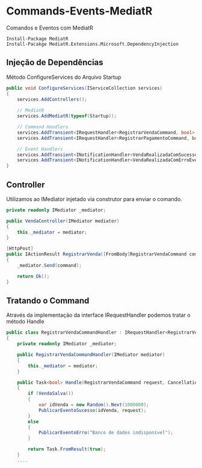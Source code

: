 # Commands-Events-MediatR
Comandos e Eventos com MediatR

```
Install-Package MediatR
Install-Pacakge MediatR.Extensions.Microsoft.DependencyInjection
```
## Injeção de Dependências

Método ConfigureServices do Arquivo Startup

```cs
public void ConfigureServices(IServiceCollection services)
{
    services.AddControllers();
    
    // MediatR
    services.AddMediatR(typeof(Startup));

    // Command Handlers
    services.AddTransient<IRequestHandler<RegistrarVendaCommand, bool>, RegistrarVendaCommandHandler>();
    services.AddTransient<IRequestHandler<RegistrarPagamentoCommand, bool>, RegistrarPagamentoCommandHandler>();

    // Event Handlers
    services.AddTransient<INotificationHandler<VendaRealizadaComSucessoEvent>, RegistrarVendaEventHandler>();
    services.AddTransient<INotificationHandler<VendaRealizadaComErroEvent>, RegistrarVendaEventHandler>();
}
```

## Controller

Utilizamos ao IMediator injetado via construtor para enviar o comando.

```cs
private readonly IMediator _mediator;

public VendaController(IMediator mediator)
{
    this._mediator = mediator;
}

[HttpPost]
public IActionResult RegistrarVenda([FromBody]RegistrarVendaCommand command)
{
    _mediator.Send(command);

    return Ok();
}
```

## Tratando o Command

Através da implementação da interface IRequestHandler podemos tratar o método Handle

```cs
public class RegistrarVendaCommandHandler : IRequestHandler<RegistrarVendaCommand, bool>
{
    private readonly IMediator _mediator;

    public RegistrarVendaCommandHandler(IMediator mediator)
    {
        this._mediator = mediator;
    }

    public Task<bool> Handle(RegistrarVendaCommand request, CancellationToken cancellationToken)
    {
        if (VendaSalva())
        {
            var idVenda = new Random().Next(1000000);
            PublicarEventoSucesso(idVenda, request);
        }
        else
        {
            PublicarEventoErro("Banco de dados indisponível");
        }

        return Task.FromResult(true);
    }
    ....
```

